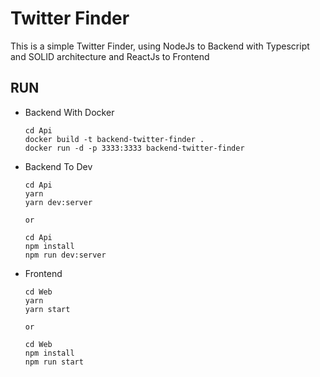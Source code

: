 # Twitter Finder

This is a simple Twitter Finder, using NodeJs to Backend with Typescript and SOLID architecture and ReactJs to Frontend

## RUN

- Backend With Docker

  ```
  cd Api
  docker build -t backend-twitter-finder .
  docker run -d -p 3333:3333 backend-twitter-finder
  ```

- Backend To Dev

  ```
  cd Api
  yarn
  yarn dev:server

  or

  cd Api
  npm install
  npm run dev:server

  ```

- Frontend

  ```
  cd Web
  yarn
  yarn start

  or

  cd Web
  npm install
  npm run start
  ```
